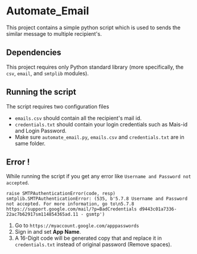 # Automate_Email

This project contains a simple python script which is used to sends the similar message to multiple recipient's.

## Dependencies

This project requires only Python standard library
(more specifically, the `csv`, `email`, and `smtplib` modules).

## Running the script

The script requires two configuration files

* `emails.csv` should contain all the recipient's mail id.
* `credentials.txt` should contain your login credentials such as Mais-id and Login Password.
* Make sure `automate_email.py`, `emails.csv` and `credentials.txt` are in same folder.

## Error !
While running the script if you get any error like `Username and Password not accepted`.

`raise SMTPAuthenticationError(code, resp)
smtplib.SMTPAuthenticationError: (535, b'5.7.8 Username and Password not accepted. For more information, go to\n5.7.8  https://support.google.com/mail/?p=BadCredentials d9443c01a7336-22ac7b62917sm114854365ad.11 - gsmtp')`

1. Go to `https://myaccount.google.com/apppasswords`
2. Sign in and set **App Name**.
3. A 16-Digit code will be generated copy that and replace it in `credentials.txt` instead of original password (Remove spaces).
